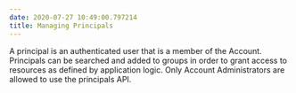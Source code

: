 ```yaml
---
date: 2020-07-27 10:49:00.797214
title: Managing Principals
---
```

<div id="managing-principals" class="section">


A principal is an authenticated user that is a member of the Account.
Principals can be searched and added to groups in order to grant access
to resources as defined by application logic. Only Account
Administrators are allowed to use the principals API.

</div>